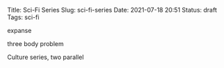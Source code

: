 Title: Sci-Fi Series
Slug: sci-fi-series
Date: 2021-07-18 20:51
Status: draft
Tags: sci-fi

expanse

three body problem

Culture series, two parallel

